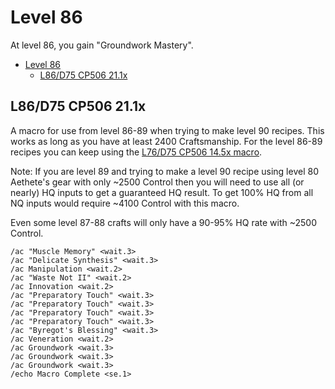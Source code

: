 # Level 86

At level 86, you gain "Groundwork Mastery".

- [Level 86](#level-86)
  - [L86/D75 CP506 21.1x](#l86d75-cp506-211x)

## L86/D75 CP506 21.1x

A macro for use from level 86-89 when trying to make level 90 recipes.  This works as long as you have at least 2400 Craftsmanship.  For the level 86-89 recipes you can keep using the [L76/D75 CP506 14.5x macro](Level76CraftingMacros.md).

Note: If you are level 89 and trying to make a level 90 recipe using level 80 Aethete's gear with only ~2500 Control then you will need to use all (or nearly) HQ inputs to get a guaranteed HQ result.  To get 100% HQ from all NQ inputs would require ~4100 Control with this macro.

Even some level 87-88 crafts will only have a 90-95% HQ rate with ~2500 Control.  


```
/ac "Muscle Memory" <wait.3>
/ac "Delicate Synthesis" <wait.3>
/ac Manipulation <wait.2>
/ac "Waste Not II" <wait.2>
/ac Innovation <wait.2>
/ac "Preparatory Touch" <wait.3>
/ac "Preparatory Touch" <wait.3>
/ac "Preparatory Touch" <wait.3>
/ac "Preparatory Touch" <wait.3>
/ac "Byregot's Blessing" <wait.3>
/ac Veneration <wait.2>
/ac Groundwork <wait.3>
/ac Groundwork <wait.3>
/ac Groundwork <wait.3>
/echo Macro Complete <se.1>
```
